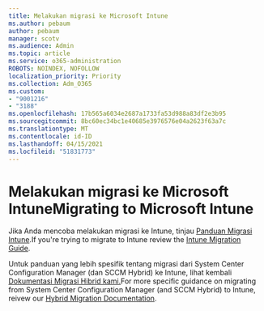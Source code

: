 ```yaml
---
title: Melakukan migrasi ke Microsoft Intune
ms.author: pebaum
author: pebaum
manager: scotv
ms.audience: Admin
ms.topic: article
ms.service: o365-administration
ROBOTS: NOINDEX, NOFOLLOW
localization_priority: Priority
ms.collection: Adm_O365
ms.custom:
- "9001216"
- "3188"
ms.openlocfilehash: 17b565a6034e2687a1733fa53d988a83df2e3b95
ms.sourcegitcommit: 8bc60ec34bc1e40685e3976576e04a2623f63a7c
ms.translationtype: MT
ms.contentlocale: id-ID
ms.lasthandoff: 04/15/2021
ms.locfileid: "51831773"
---
```

# <a name="migrating-to-microsoft-intune"></a><span data-ttu-id="31e7c-102">Melakukan migrasi ke Microsoft Intune</span><span class="sxs-lookup"><span data-stu-id="31e7c-102">Migrating to Microsoft Intune</span></span>

<span data-ttu-id="31e7c-103">Jika Anda mencoba melakukan migrasi ke Intune, tinjau [Panduan Migrasi Intune](https://docs.microsoft.com/intune/fundamentals/migration-guide).</span><span class="sxs-lookup"><span data-stu-id="31e7c-103">If you're trying to migrate to Intune review the [Intune Migration Guide](https://docs.microsoft.com/intune/fundamentals/migration-guide).</span></span>

<span data-ttu-id="31e7c-104">Untuk panduan yang lebih spesifik tentang migrasi dari System Center Configuration Manager (dan SCCM Hybrid) ke Intune, lihat kembali [Dokumentasi Migrasi Hibrid kami.](https://docs.microsoft.com/sccm/mdm/deploy-use/migrate-hybridmdm-to-intunesa)</span><span class="sxs-lookup"><span data-stu-id="31e7c-104">For more specific guidance on migrating from System Center Configuration Manager (and SCCM Hybrid) to Intune, reivew our [Hybrid Migration Documentation](https://docs.microsoft.com/sccm/mdm/deploy-use/migrate-hybridmdm-to-intunesa).</span></span> 